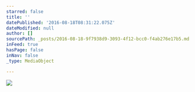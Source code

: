 ```yaml
---
starred: false
title: ''
datePublished: '2016-08-18T08:31:22.075Z'
dateModified: null
author: []
sourcePath: _posts/2016-08-18-9f7938d9-3093-4f12-bcc0-f4ab276e17b5.md
inFeed: true
hasPage: false
inNav: false
_type: MediaObject

---
```

![](https://the-grid-user-content.s3-us-west-2.amazonaws.com/3ca97ed6-4012-4adc-8334-0426da1abac4.jpg)